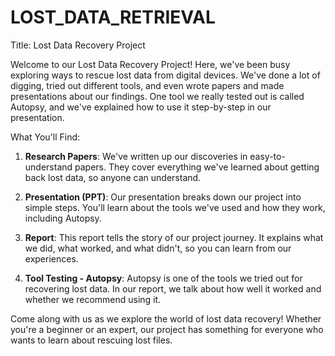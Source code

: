 # LOST_DATA_RETRIEVAL
Title: Lost Data Recovery Project

Welcome to our Lost Data Recovery Project! Here, we've been busy exploring ways to rescue lost data from digital devices. We've done a lot of digging, tried out different tools, and even wrote papers and made presentations about our findings. One tool we really tested out is called Autopsy, and we've explained how to use it step-by-step in our presentation.

What You'll Find:
1. **Research Papers**: We've written up our discoveries in easy-to-understand papers. They cover everything we've learned about getting back lost data, so anyone can understand.

2. **Presentation (PPT)**: Our presentation breaks down our project into simple steps. You'll learn about the tools we've used and how they work, including Autopsy.

3. **Report**: This report tells the story of our project journey. It explains what we did, what worked, and what didn't, so you can learn from our experiences.

4. **Tool Testing - Autopsy**: Autopsy is one of the tools we tried out for recovering lost data. In our report, we talk about how well it worked and whether we recommend using it.

Come along with us as we explore the world of lost data recovery! Whether you're a beginner or an expert, our project has something for everyone who wants to learn about rescuing lost files.

